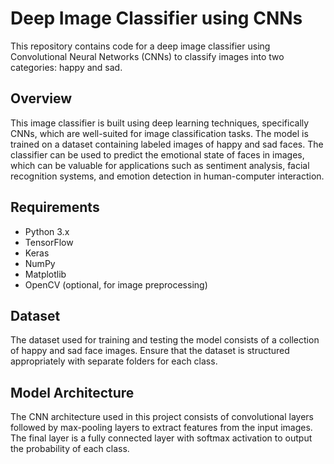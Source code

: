 # Deep Image Classifier using CNNs
This repository contains code for a deep image classifier using Convolutional Neural Networks (CNNs) to classify images into two categories: happy and sad.

## Overview
This image classifier is built using deep learning techniques, specifically CNNs, which are well-suited for image classification tasks. The model is trained on a dataset containing labeled images of happy and sad faces. The classifier can be used to predict the emotional state of faces in images, which can be valuable for applications such as sentiment analysis, facial recognition systems, and emotion detection in human-computer interaction.

## Requirements
- Python 3.x
- TensorFlow
- Keras
- NumPy
- Matplotlib
- OpenCV (optional, for image preprocessing)

## Dataset
The dataset used for training and testing the model consists of a collection of happy and sad face images. Ensure that the dataset is structured appropriately with separate folders for each class.

## Model Architecture
The CNN architecture used in this project consists of convolutional layers followed by max-pooling layers to extract features from the input images. The final layer is a fully connected layer with softmax activation to output the probability of each class.
